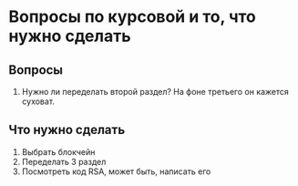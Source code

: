 # Вопросы по курсовой и то, что нужно сделать

## Вопросы

1. Нужно ли переделать второй раздел? На фоне третьего он кажется суховат.

## Что нужно сделать

1. Выбрать блокчейн  
2. Переделать 3 раздел  
3. Посмотреть код RSA, может быть, написать его  
